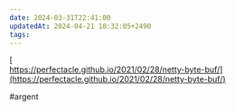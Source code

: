 ```yaml
---
date: 2024-03-31T22:41:00
updatedAt: 2024-04-21 18:32:05+2490
tags: 
---
```

[  
https://perfectacle.github.io/2021/02/28/netty-byte-buf/](https://perfectacle.github.io/2021/02/28/netty-byte-buf/)

#argent 